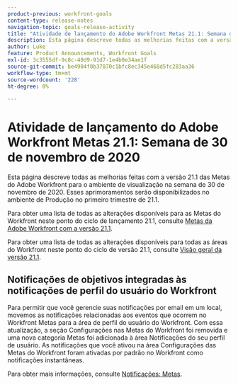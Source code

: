 ```yaml
---
product-previous: workfront-goals
content-type: release-notes
navigation-topic: goals-release-activity
title: "Atividade de lançamento do Adobe Workfront Metas 21.1: Semana de 30 de novembro de 2020"
description: Esta página descreve todas as melhorias feitas com a versão 21.1 das Metas do Adobe Workfront para o ambiente de visualização na semana de 30 de novembro de 2020. Esses aprimoramentos serão disponibilizados no ambiente de Produção no primeiro trimestre de 21.1.
author: Luke
feature: Product Announcements, Workfront Goals
exl-id: 3c3555df-9c8c-40d9-91d7-1e4b0e34ae1f
source-git-commit: be4904f0b37870c1bfc8ec345e468d5fc283aa36
workflow-type: tm+mt
source-wordcount: '228'
ht-degree: 0%

---
```


# Atividade de lançamento do Adobe Workfront Metas 21.1: Semana de 30 de novembro de 2020

Esta página descreve todas as melhorias feitas com a versão 21.1 das Metas do Adobe Workfront para o ambiente de visualização na semana de 30 de novembro de 2020. Esses aprimoramentos serão disponibilizados no ambiente de Produção no primeiro trimestre de 21.1.

Para obter uma lista de todas as alterações disponíveis para as Metas do Workfront neste ponto do ciclo de lançamento 21.1, consulte [Metas da Adobe Workfront com a versão 21.1](../../../../product-announcements/product-releases/goals-release-activity/goals-release-21-1.md).

Para obter uma lista de todas as alterações disponíveis para todas as áreas do Workfront neste ponto do ciclo de versão 21.1, consulte [Visão geral da versão 21.1](../../../../product-announcements/product-releases/21.1-release-activity/21-1-release-overview.md).

## Notificações de objetivos integradas às notificações de perfil do usuário do Workfront

Para permitir que você gerencie suas notificações por email em um local, movemos as notificações relacionadas aos eventos que ocorrem no Workfront Metas para a área de perfil do usuário do Workfront. Com essa atualização, a seção Configurações nas Metas do Workfront foi removida e uma nova categoria Metas foi adicionada à área Notificações do seu perfil de usuário. As notificações que você ativou na área Configurações das Metas do Workfront foram ativadas por padrão no Workfront como notificações instantâneas.

Para obter mais informações, consulte [Notificações: Metas](../../../../workfront-basics/using-notifications/notifications-goals.md).

